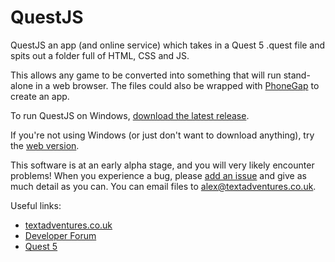 QuestJS
=======

QuestJS an app (and online service) which takes in a Quest 5 .quest file
and spits out a folder full of HTML, CSS and JS.

This allows any game to be converted into something that will run stand-alone in a web browser. The
files could also be wrapped with [PhoneGap](http://phonegap.com) to create an app.

To run QuestJS on Windows, [download the latest release](https://github.com/textadventures/quest-js/releases).

If you're not using Windows (or just don't want to download anything), try the [web version](http://questjs.azurewebsites.net/compile).

This software is at an early alpha stage, and you will very likely encounter problems! When you experience a bug, please [add an issue](https://github.com/textadventures/quest-js/issues) and give as much detail as you can. You can email files to alex@textadventures.co.uk.

Useful links:

* [textadventures.co.uk](http://textadventures.co.uk)
* [Developer Forum](http://forum.textadventures.co.uk/viewforum.php?f=15)
* [Quest 5](https://quest.codeplex.com/)
